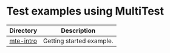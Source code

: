 # Test examples using MultiTest

| Directory                | Description              |
|--------------------------|--------------------------|
| [mte-intro](./mte-intro) | Getting started example. |

